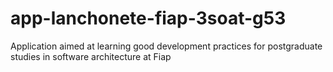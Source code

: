 # app-lanchonete-fiap-3soat-g53
Application aimed at learning good development practices for postgraduate studies in software architecture at Fiap
